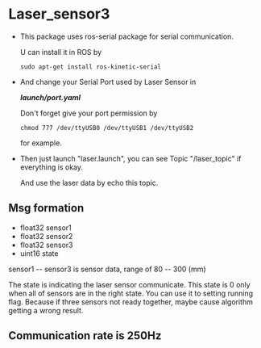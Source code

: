 # Laser_sensor3

- This package uses ros-serial package for serial communication.

  U can install it in ROS by 

  `
  sudo apt-get install ros-kinetic-serial
  `

 - And change your Serial Port used by Laser Sensor in 

    ***launch/port.yaml***
    
    Don't forget give your port permission by 
    
    `chmod 777 /dev/ttyUSB0 /dev/ttyUSB1 /dev/ttyUSB2`
    
    for example.
 
 - Then just launch "laser.launch", you can see Topic "/laser_topic" if everything is okay.
 
   And use the laser data by echo this topic.
   
## Msg formation

 - float32 sensor1
 - float32 sensor2
 - float32 sensor3
 - uint16 state
 
 sensor1 -- sensor3 is sensor data, range of 80 -- 300 (mm)
 
 The state is indicating the laser sensor communicate. This state is 0 only when all of sensors are in the right state.
 You can use it to setting running flag.
 Because if three sensors not ready together, maybe cause algorithm getting a wrong result.
 
## Communication rate is 250Hz
